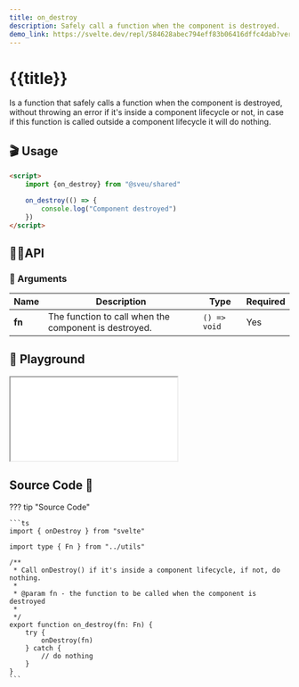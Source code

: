 ```yaml
---
title: on_destroy
description: Safely call a function when the component is destroyed.
demo_link: https://svelte.dev/repl/584628abec794eff83b06416dffc4dab?version=3.55.1
---
```


# {{title}}

Is a function that safely calls a function when the component is destroyed, without throwing an error if it's inside a component lifecycle or not, in case if this function is called outside a component lifecycle it will do nothing.

## 🎬 Usage

```html
<script>
    import {on_destroy} from "@sveu/shared"

    on_destroy(() => {
        console.log("Component destroyed")
    })
</script>
```

## 👩‍💻API

### 👻 Arguments

| Name    | Description                                           | Type              | Required |
| --------| ----------------------------------------------------- | ----------------- | -------- |
| **fn**  | The function to call when the component is destroyed. | `() => void`      | Yes      |

## 🧪 Playground

<iframe class="h-120 w-full" src="{{demo_link}}"></iframe>

## Source Code 👀

??? tip "Source Code"

    ```ts
    import { onDestroy } from "svelte"

    import type { Fn } from "../utils"

    /**
     * Call onDestroy() if it's inside a component lifecycle, if not, do nothing.
     *
     * @param fn - the function to be called when the component is destroyed
     *
     */
    export function on_destroy(fn: Fn) {
        try {
            onDestroy(fn)
        } catch {
            // do nothing
        }
    }
    ```
